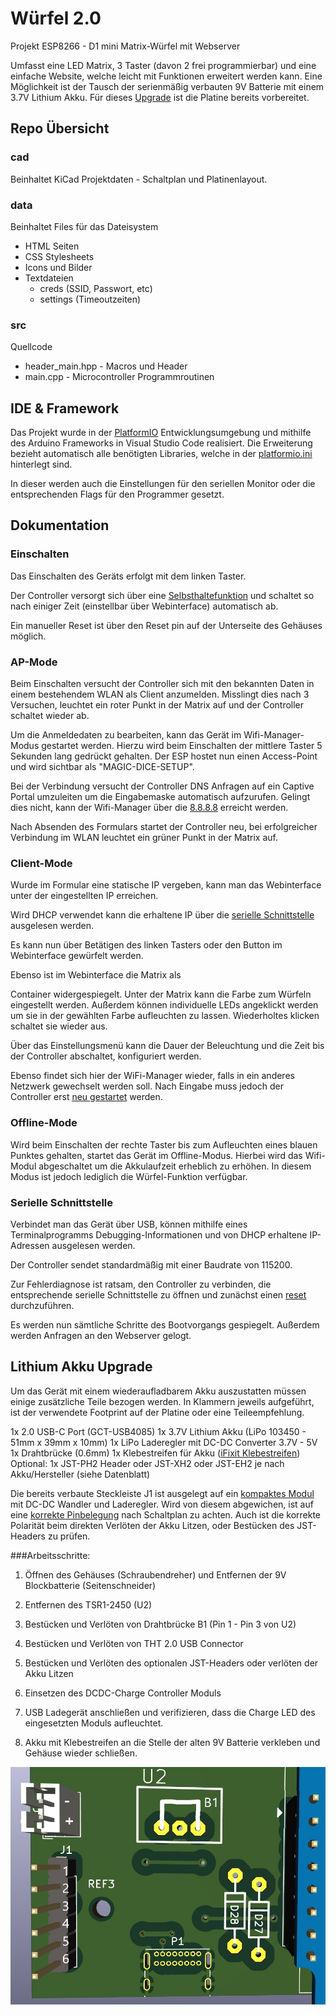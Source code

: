 # Würfel 2.0

Projekt ESP8266 - D1 mini Matrix-Würfel mit Webserver

Umfasst eine LED Matrix, 3 Taster (davon 2 frei programmierbar) und eine einfache Website, welche leicht mit Funktionen erweitert werden kann.
Eine Möglichkeit ist der Tausch der serienmäßig verbauten 9V Batterie mit einem 3.7V Lithium Akku. Für dieses [Upgrade](#lithium-akku-upgrade) ist die Platine bereits vorbereitet.

## Repo Übersicht

### cad

Beinhaltet KiCad Projektdaten - Schaltplan und Platinenlayout.

### data

Beinhaltet Files für das Dateisystem

-   HTML Seiten
-   CSS Stylesheets
-   Icons und Bilder
-   Textdateien
    -   creds (SSID, Passwort, etc)
    -   settings (Timeoutzeiten)

### src

Quellcode

-   header_main.hpp - Macros und Header
-   main.cpp - Microcontroller Programmroutinen

## IDE & Framework

Das Projekt wurde in der [PlatformIO](https://marketplace.visualstudio.com/items?itemName=platformio.platformio-ide) Entwicklungsumgebung und mithilfe des Arduino Frameworks in Visual Studio Code realisiert. Die Erweiterung bezieht automatisch alle benötigten Libraries, welche in der [platformio.ini](https://github.com/sixteenlines/dice-2/blob/production/platformio.ini) hinterlegt sind.

In dieser werden auch die Einstellungen für den seriellen Monitor oder die entsprechenden Flags für den Programmer gesetzt.

## Dokumentation

### Einschalten

Das Einschalten des Geräts erfolgt mit dem linken Taster.

Der Controller versorgt sich über eine [Selbsthaltefunktion](https://github.com/sixteenlines/dice-2/blob/production/self-retain.jpg?raw=true) und schaltet so nach einiger Zeit (einstellbar über Webinterface) automatisch ab.

Ein manueller Reset ist über den Reset pin auf der Unterseite des Gehäuses möglich.

### AP-Mode

Beim Einschalten versucht der Controller sich mit den bekannten Daten in einem bestehendem WLAN als Client anzumelden. Misslingt dies nach 3 Versuchen, leuchtet ein roter Punkt in der Matrix auf und der Controller schaltet wieder ab.

Um die Anmeldedaten zu bearbeiten, kann das Gerät im Wifi-Manager-Modus gestartet werden. Hierzu wird beim Einschalten der mittlere Taster 5 Sekunden lang gedrückt gehalten. Der ESP hostet nun einen Access-Point und wird sichtbar als "MAGIC-DICE-SETUP".

Bei der Verbindung versucht der Controller DNS Anfragen auf ein Captive Portal umzuleiten um die Eingabemaske automatisch aufzurufen. Gelingt dies nicht, kann der Wifi-Manager über die [8.8.8.8](8.8.8.8) erreicht werden.

Nach Absenden des Formulars startet der Controller neu, bei erfolgreicher Verbindung im WLAN leuchtet ein grüner Punkt in der Matrix auf.

### Client-Mode

Wurde im Formular eine statische IP vergeben, kann man das Webinterface unter der eingestellten IP erreichen.

Wird DHCP verwendet kann die erhaltene IP über die [serielle Schnittstelle](#serielle-schnittstelle) ausgelesen werden.

Es kann nun über Betätigen des linken Tasters oder den Button im Webinterface gewürfelt werden.

Ebenso ist im Webinterface die Matrix als <div> Container widergespiegelt. Unter der Matrix kann die Farbe zum Würfeln eingestellt werden. Außerdem können individuelle LEDs angeklickt werden um sie in der gewählten Farbe aufleuchten zu lassen. Wiederholtes klicken schaltet sie wieder aus.

Über das Einstellungsmenü kann die Dauer der Beleuchtung und die Zeit bis der Controller abschaltet, konfiguriert werden.

Ebenso findet sich hier der WiFi-Manager wieder, falls in ein anderes Netzwerk gewechselt werden soll. Nach Eingabe muss jedoch der Controller erst [neu gestartet](#einschalten) werden.

### Offline-Mode

Wird beim Einschalten der rechte Taster bis zum Aufleuchten eines blauen Punktes gehalten, startet das Gerät im Offline-Modus. Hierbei wird das Wifi-Modul abgeschaltet um die Akkulaufzeit erheblich zu erhöhen. In diesem Modus ist jedoch lediglich die Würfel-Funktion verfügbar.

### Serielle Schnittstelle

Verbindet man das Gerät über USB, können mithilfe eines Terminalprogramms Debugging-Informationen und von DHCP erhaltene IP-Adressen ausgelesen werden.

Der Controller sendet standardmäßig mit einer Baudrate von 115200.

Zur Fehlerdiagnose ist ratsam, den Controller zu verbinden, die entsprechende serielle Schnittstelle zu öffnen und zunächst einen [reset](#einschalten) durchzuführen.

Es werden nun sämtliche Schritte des Bootvorgangs gespiegelt. Außerdem werden Anfragen an den Webserver gelogt.

## Lithium Akku Upgrade

Um das Gerät mit einem wiederaufladbarem Akku auszustatten müssen einige zusätzliche Teile bezogen werden. In Klammern jeweils aufgeführt, ist der verwendete Footprint auf der Platine oder eine Teileempfehlung.

1x 2.0 USB-C Port (GCT-USB4085)
1x 3.7V Lithium Akku (LiPo 103450 - 51mm x 39mm x 10mm)
1x LiPo Laderegler mit DC-DC Converter 3.7V - 5V
1x Drahtbrücke (0.6mm)
1x Klebestreifen für Akku ([iFixit Klebestreifen](https://store.ifixit.de/products/stretch-release-battery-adhesive))
Optional:
1x JST-PH2 Header oder JST-XH2 oder JST-EH2 je nach Akku/Hersteller (siehe Datenblatt)

Die bereits verbaute Steckleiste J1 ist ausgelegt auf ein [kompaktes Modul](https://de.aliexpress.com/item/33034500618.html) mit DC-DC Wandler und Laderegler. Wird von diesem abgewichen, ist auf eine [korrekte Pinbelegung](https://github.com/sixteenlines/dice-2/blob/production/cad/screenshot/dcdc_charge_header.jpg?raw=true) nach Schaltplan zu achten. Auch ist die korrekte Polarität beim direkten Verlöten der Akku Litzen, oder Bestücken des JST-Headers zu prüfen.

###Arbeitsschritte:

1. Öffnen des Gehäuses (Schraubendreher) und Entfernen der 9V Blockbatterie (Seitenschneider)

2. Entfernen des TSR1-2450 (U2)

3. Bestücken und Verlöten von Drahtbrücke B1 (Pin 1 - Pin 3 von U2)

4. Bestücken und Verlöten von THT 2.0 USB Connector

5. Bestücken und Verlöten des optionalen JST-Headers oder verlöten der Akku Litzen

6. Einsetzen des DCDC-Charge Controller Moduls

7. USB Ladegerät anschließen und verifizieren, dass die Charge LED des eingesetzten Moduls aufleuchtet.

8. Akku mit Klebestreifen an die Stelle der alten 9V Batterie verkleben und Gehäuse wieder schließen.

![Übersicht](cad/screenshot/upgrade_layout.jpg)
